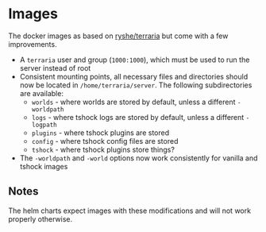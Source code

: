 # Images

The docker images as based on [ryshe/terraria](https://github.com/ryansheehan/terraria) but come 
with a few improvements.
- A `terraria` user and group (`1000:1000`), which must be used to run the server instead of root
- Consistent mounting points, all necessary files and directories should now be located in 
  `/home/terraria/server`. The following subdirectories are available:
  - `worlds` - where worlds are stored by default, unless a different `-worldpath`
  - `logs` - where tshock logs are stored by default, unless a different `-logpath`
  - `plugins` - where tshock plugins are stored
  - `config` - where tshock config files are stored
  - `tshock` - where tshock plugins store things?
- The `-worldpath` and `-world` options now work consistently for vanilla and tshock images

## Notes

The helm charts expect images with these modifications and will not work properly otherwise. 
